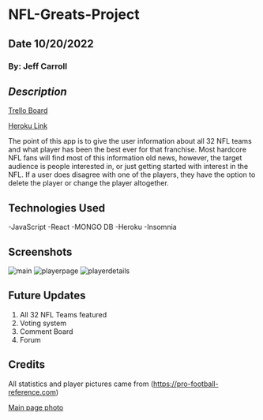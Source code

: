 # NFL-Greats-Project

## Date 10/20/2022

### By: Jeff Carroll

## **_Description_**

[Trello Board](https://trello.com/b/86lnpxtT/project-2-nfl-greats)

[Heroku Link](https://nflgreatscarroll.herokuapp.com/)

The point of this app is to give the user information about all 32 NFL teams and what player has been the best ever for that franchise. Most hardcore NFL fans will find most of this information old news, however, the target audience is people interested in, or just getting started with interest in the NFL. If a user does disagree with one of the players, they have the option to delete the player or change the player altogether.

## Technologies Used

-JavaScript
-React
-MONGO DB
-Heroku
-Insomnia

## Screenshots

![main](https://imgur.com/LCDegoH)
![playerpage](https://imgur.com/zXV6Kpk)
![playerdetails](https://imgur.com/EsqIfUn)

## Future Updates

1. All 32 NFL Teams featured
2. Voting system
3. Comment Board
4. Forum

## Credits

All statistics and player pictures came from (https://pro-football-reference.com)

[Main page photo](https://s7d2.scene7.com/is/image/TWCNews/7-1-20_nfl_logo_jpg)
